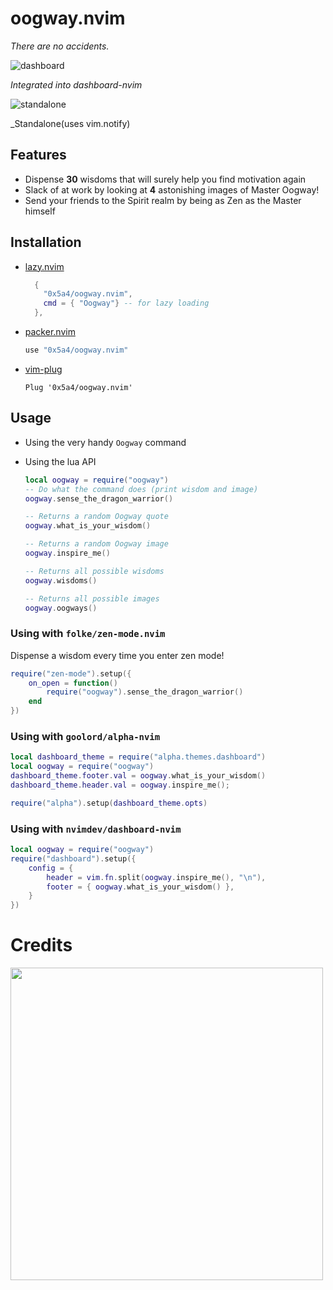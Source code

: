 # oogway.nvim

_There are no accidents._  

![dashboard](https://github.com/0x5a4/oogway.nvim/assets/54070204/dbada5bb-f54b-4f9f-987c-6ed6d09278a4)

_Integrated into dashboard-nvim_

![standalone](https://github.com/0x5a4/oogway.nvim/assets/54070204/14d33a0d-d457-4e4a-8ca4-61b96845caee)

_Standalone(uses vim.notify)

## Features

- Dispense **30** wisdoms that will surely help you find motivation again
- Slack of at work by looking at **4** astonishing images of Master Oogway!
- Send your friends to the Spirit realm by being as Zen as the Master himself

## Installation

- [lazy.nvim](https://github.com/folke/lazy.nvim)

  ```lua
    {
      "0x5a4/oogway.nvim",
      cmd = { "Oogway"} -- for lazy loading
    },
  ```

- [packer.nvim](https://github.com/wbthomason/packer.nvim)

  ```lua
  use "0x5a4/oogway.nvim"
  ```

- [vim-plug](https://github.com/junegunn/vim-plug)

  ```vim
  Plug '0x5a4/oogway.nvim'
  ```

## Usage

- Using the very handy `Oogway` command
- Using the lua API

  ```lua
  local oogway = require("oogway")
  -- Do what the command does (print wisdom and image)
  oogway.sense_the_dragon_warrior()

  -- Returns a random Oogway quote
  oogway.what_is_your_wisdom()

  -- Returns a random Oogway image
  oogway.inspire_me()

  -- Returns all possible wisdoms
  oogway.wisdoms()

  -- Returns all possible images
  oogway.oogways()
  ```

### Using with `folke/zen-mode.nvim`

Dispense a wisdom every time you enter zen mode!

```lua
require("zen-mode").setup({
    on_open = function()
        require("oogway").sense_the_dragon_warrior()
    end
})

```

### Using with `goolord/alpha-nvim`

```lua
local dashboard_theme = require("alpha.themes.dashboard")
local oogway = require("oogway")
dashboard_theme.footer.val = oogway.what_is_your_wisdom()
dashboard_theme.header.val = oogway.inspire_me();

require("alpha").setup(dashboard_theme.opts)

```

### Using with `nvimdev/dashboard-nvim`

```lua
local oogway = require("oogway")
require("dashboard").setup({
    config = {
        header = vim.fn.split(oogway.inspire_me(), "\n"),
        footer = { oogway.what_is_your_wisdom() },
    }
})
```

# Credits
<div id="header" align="left">
  <img src="https://media.giphy.com/media/5Ivz8uxHriaAw/giphy.gif" width="500"/>
</div>
